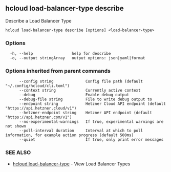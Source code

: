 ## hcloud load-balancer-type describe

Describe a Load Balancer Type

```
hcloud load-balancer-type describe [options] <load-balancer-type>
```

### Options

```
  -h, --help                 help for describe
  -o, --output stringArray   output options: json|yaml|format
```

### Options inherited from parent commands

```
      --config string              Config file path (default "~/.config/hcloud/cli.toml")
      --context string             Currently active context
      --debug                      Enable debug output
      --debug-file string          File to write debug output to
      --endpoint string            Hetzner Cloud API endpoint (default "https://api.hetzner.cloud/v1")
      --hetzner-endpoint string    Hetzner API endpoint (default "https://api.hetzner.com/v1")
      --no-experimental-warnings   If true, experimental warnings are not shown
      --poll-interval duration     Interval at which to poll information, for example action progress (default 500ms)
      --quiet                      If true, only print error messages
```

### SEE ALSO

* [hcloud load-balancer-type](hcloud_load-balancer-type.md)	 - View Load Balancer Types
